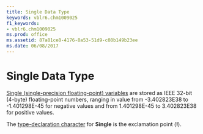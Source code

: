 ```yaml
---
title: Single Data Type
keywords: vblr6.chm1009025
f1_keywords:
- vblr6.chm1009025
ms.prod: office
ms.assetid: 87a81ce8-4176-8a53-51d9-c08b149b23ee
ms.date: 06/08/2017
---
```



# Single Data Type

[Single (single-precision floating-point) variables](../../Glossary/vbe-glossary.md#Single-(single-precision-floating-point)-variable) are stored as IEEE 32-bit (4-byte) floating-point numbers, ranging in value from -3.402823E38 to -1.401298E-45 for negative values and from 1.401298E-45 to 3.402823E38 for positive values. 

The [type-declaration character](../../Glossary/vbe-glossary.md#type-declaration-character) for **Single** is the exclamation point (**!**).



